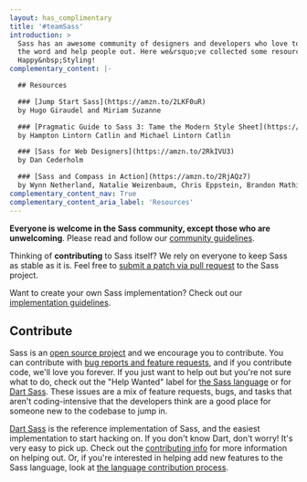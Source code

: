 ```yaml
---
layout: has_complimentary
title: '#teamSass'
introduction: >
  Sass has an awesome community of designers and developers who love to spread
  the word and help people out. Here we&rsquo;ve collected some resources.
  Happy&nbsp;Styling!
complementary_content: |-

  ## Resources

  ### [Jump Start Sass](https://amzn.to/2LKF0uR) 
  by Hugo Giraudel and Miriam Suzanne

  ### [Pragmatic Guide to Sass 3: Tame the Modern Style Sheet](https://amzn.to/2LEwXiZ) 
  by Hampton Lintorn Catlin and Michael Lintorn Catlin

  ### [Sass for Web Designers](https://amzn.to/2RkIVU3) 
  by Dan Cederholm

  ### [Sass and Compass in Action](https://amzn.to/2RjAQz7) 
  by Wynn Netherland, Natalie Weizenbaum, Chris Eppstein, Brandon Mathis
complementary_content_nav: True
complementary_content_aria_label: 'Resources'
---
```


**Everyone is welcome in the Sass community, except those who are
unwelcoming**. Please read and follow our
[community&nbsp;guidelines](/community-guidelines).

Thinking of **contributing** to Sass itself? We rely on everyone to
keep Sass as stable as it is. Feel free to
[submit a patch via pull request](#Contribute) to the Sass project.

Want to create your own Sass implementation? Check out our
[implementation guidelines](/implementation).

## Contribute

Sass is an [open source project][github] and we encourage you to contribute.
You can contribute with [bug reports and feature requests][issues], and if
you contribute code, we'll love you forever. If you just want to help out
but you're not sure what to do, check out the "Help Wanted" label for [the
Sass language][lang help] or for [Dart Sass][dart help]. These issues
are a mix of feature requests, bugs, and tasks that aren't coding-intensive
that the developers think are a good place for someone new to the codebase
to jump in.

[github]: https://github.com/sass/sass
[issues]: https://github.com/sass/sass/issues
[lang help]: https://github.com/sass/sass/labels/Help%20Wanted
[dart help]: https://github.com/sass/dart-sass/labels/help%20wanted

[Dart Sass][] is the reference implementation of Sass, and the easiest
implementation to start hacking on. If you don't know Dart, don't worry!
It's very easy to pick up. Check out the [contributing info][] for more
information on helping out. Or, if you're interested in helping add new
features to the Sass language, look at [the language contribution
process][].

[Dart Sass]: /dart-sass
[contributing info]: https://github.com/sass/dart-sass/blob/master/CONTRIBUTING.md
[the language contribution process]: https://github.com/sass/language/blob/master/CONTRIBUTING.md
